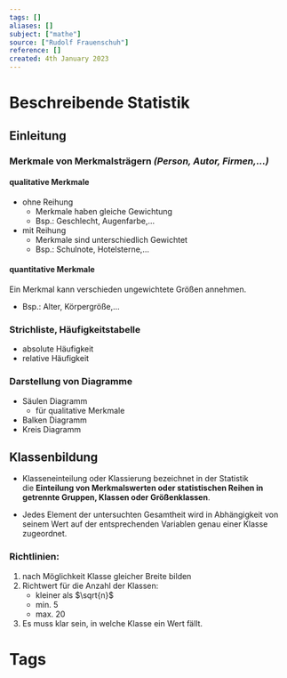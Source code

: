 ```yaml
---
tags: []
aliases: []
subject: ["mathe"]
source: ["Rudolf Frauenschuh"]
reference: []
created: 4th January 2023
---
```


# Beschreibende Statistik
## Einleitung
### Merkmale von Merkmalsträgern *(Person, Autor, Firmen,...)*
#### qualitative Merkmale
- ohne Reihung  
	- Merkmale haben gleiche Gewichtung
	- Bsp.: Geschlecht, Augenfarbe,… 
- mit Reihung   
	- Merkmale sind unterschiedlich Gewichtet
	- Bsp.: Schulnote, Hotelsterne,… 

#### quantitative Merkmale
Ein Merkmal kann verschieden ungewichtete Größen annehmen.
- Bsp.: Alter, Körpergröße,…

### Strichliste, Häufigkeitstabelle
- absolute Häufigkeit
- relative Häufigkeit
### Darstellung von Diagramme
- Säulen Diagramm
	- für qualitative Merkmale
- Balken Diagramm
- Kreis Diagramm

## Klassenbildung
- Klasseneinteilung oder Klassierung bezeichnet in der Statistik die **Einteilung von Merkmalswerten oder statistischen Reihen in getrennte Gruppen, Klassen oder Größenklassen**.

- Jedes Element der untersuchten Gesamtheit wird in Abhängigkeit von seinem Wert auf der entsprechenden Variablen genau einer Klasse zugeordnet.

### Richtlinien:
1. nach Möglichkeit Klasse gleicher Breite bilden
2. Richtwert für die Anzahl der Klassen:
	- kleiner als $\sqrt{n}$
	- min. 5
	- max. 20
3. Es muss klar sein, in welche Klasse ein Wert fällt.

## 
# Tags